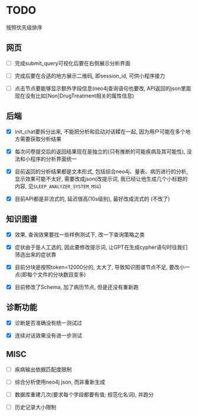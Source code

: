 # TODO

按照优先级排序

## 网页

- [ ] 完成submit_query可视化后要在右侧展示分析界面

- [ ] 完成后要在合适的地方展示二维码, 即session_id, 可供小程序接力 

- [ ] 点击节点要能够显示额外字段信息(neo4j查询语句也要改, API返回的json里面现在没有比如[Non]DrugTreatment相关的属性信息)

 
## 后端

- [x] init_chat要拆分出来, 不能把分析和启动对话糅在一起, 因为用户可能在多个地方需要获取分析结果

- [x] 每次问卷提交后的返回结果现在是独立的(只有推断的可能疾病及其可能性), 没法和小程序的分析界面统一

- [x] 目前返回的分析结果都是文本形式, 包括综合neo4j、量表、病历进行的分析, 显示效果可能不太好, 需要改成json(改提示词, 我已经让他生成几个小标题的内容, 见`SLEEP_ANALYZER_SYSTEM_MSG`)

- [x] 目前API都是非流式的, 延迟很高(10s级别), 最好改成流式的 (不改了)

## 知识图谱

- [x] 效果, 查询效果要找一些样例测试下, 改一下查询策略之类
 
- [x] 症状由于是人工选的, 因此要修改提示词, 让GPT在生成cypher语句时往我们筛选出来的症状靠

- [x] 目前分块是按照token=12000分的, 太大了, 导致知识图谱节点不足, 要改小一点(即每个文件的分块数目变多)

- [x] 目前修改了Schema, 加了病历节点, 但是还没有重新跑


## 诊断功能

- [x] 诊断是否准确没有统一测试过

- [x] 连续对话效果没有进一步测试

## MISC

- [ ] 疾病输出依据匹配度限制

- [ ] 综合分析使用neo4j json, 而非重新生成

- [ ] 数据库重建几次(要求每个字段都要有值; 规范化名词), 并跑分

- [ ] 历史记录大小限制

